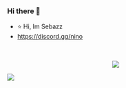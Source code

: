 ### Hi there 👋
- ⭐ Hi, Im Sebazz
- https://discord.gg/nino

<p align="center">
  <br>
  <br>
  <a href="#"><img src="https://discord.c99.nl/widget/theme-4/899339781132124220.png"></a>
</p>

<a href='#'><img src='https://camo.githubusercontent.com/75aaa4823a8d3eb02d9a49a7772faab642277b439ea52e983e9d25a3e745f2a4/68747470733a2f2f74656c656772612e70682f66696c652f3263306238626637636538303337323435653034392e706e67'/></a>
